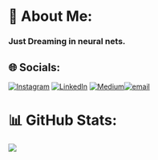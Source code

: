 # 💫 About Me:

### Just Dreaming in neural nets.

## 🌐 Socials:
[![Instagram](https://img.shields.io/badge/Instagram-%23E4405F.svg?logo=Instagram&logoColor=white)](https://instagram.com/addykatkar24) [![LinkedIn](https://img.shields.io/badge/LinkedIn-%230077B5.svg?logo=linkedin&logoColor=white)](https://www.linkedin.com/in/aditya-katkar-673930340) [![Medium](https://img.shields.io/badge/Medium-12100E?logo=medium&logoColor=white)](https://medium.com/@addykatkar24)[![email](https://img.shields.io/badge/Email-D14836?logo=gmail&logoColor=white)](mailto:ayk4590@gmail.com) 

# 📊 GitHub Stats:

![](https://github-readme-stats.vercel.app/api/top-langs/?username=Addyk-24&theme=github_dark&hide_border=false&include_all_commits=false&count_private=false&layout=compact)
